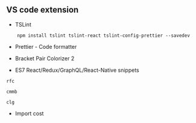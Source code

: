## VS code extension
- TSLint
```
    npm install tslint tslint-react tslint-config-prettier --savedev
```
- Prettier - Code formatter

- Bracket Pair Colorizer 2

- ES7 React/Redux/GraphQL/React-Native snippets
```
rfc

cmmb

clg
```

- Import cost